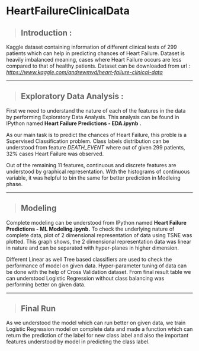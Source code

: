 # HeartFailureClinicalData

 > ## Introduction :

Kaggle dataset containing information of different clinical tests of 299 patients which can help in predicting chances of Heart Failure. Dataset is heavily imbalanced meaning, cases where Heart Failure occurs are less compared to that of healthy patients.
Dataset can be downloaded from url : *https://www.kaggle.com/andrewmvd/heart-failure-clinical-data*

<hr>

 > ## Exploratory Data Analysis : 

First we need to understand the nature of each of the features in the data by performing Exploratory Data Analysis. This analysis can be found in IPython named **Heart Failure Predictions - EDA.ipynb .** 

As our main task is to predict the chances of Heart Failure, this proble is a Supervised Classification problem. Class labels distribution can be understood from feature *DEATH_EVENT* where out of given 299 patients, 32% cases Heart Failure was observed.

Out of the remaining 11 features, continuous and discrete features are understood by graphical representation. With the histograms of continuous variable, it was helpful to bin the same for better prediction in Modleing phase.

<hr>

 > ## Modeling

Complete modeling can be understood from IPython named **Heart Failure Predictions - ML Modeling.ipynb.**
To check the underlying nature of complete data, plot of 2 dimensional representation of data using TSNE was plotted. This graph shows, the 2 dimensional representation data was linear in nature and can be separated with hyper-planes in higher dimension.

Different Linear as well Tree based classifiers are used to check the performance of model on given data. Hyper-parameter tuning of data can be done with the help of Cross Validation dataset. From final result table we can understood Logistic Regression without class balancing was performing better on given data.

<hr>

> ## Final Run

As we understood the model which can run better on given data, we train Logistic Regression model on complete data and made a function which can return the prediction of the label for new class label and also the important features understood by model in predicting the class label.
